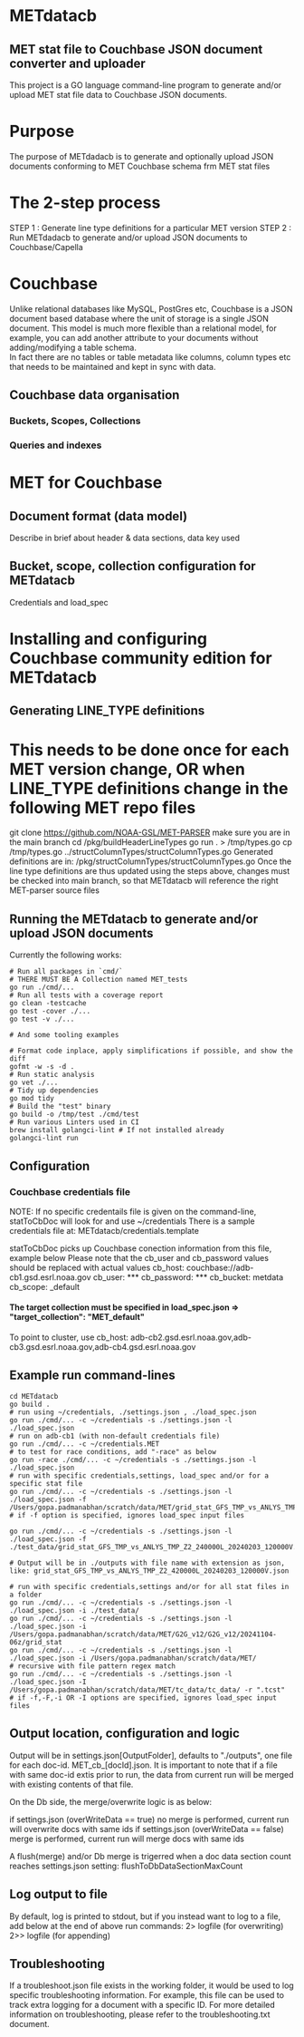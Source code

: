 # METdatacb

## MET stat file to Couchbase JSON document converter and uploader

This project is a GO language command-line program to generate and/or upload MET
stat file data to Couchbase JSON documents.  

# Purpose
The purpose of METdadacb is to generate and optionally upload JSON documents conforming to MET Couchbase schema
frm MET stat files

# The 2-step process
STEP 1 : Generate line type definitions for a particular MET version
STEP 2 : Run METdadacb to generate and/or upload JSON documents to Couchbase/Capella

# Couchbase
Unlike relational databases like MySQL, PostGres etc, Couchbase is a JSON document based database where
the unit of storage is a single JSON document. This model is much more flexible than a relational model, 
for example, you can add another attribute to your documents without adding/modifying a table schema.  
In fact there are no tables or table metadata like columns, column types etc that needs to be maintained and
kept in sync with data. 

## Couchbase data organisation
### Buckets, Scopes, Collections
### Queries and indexes

# MET for Couchbase 
## Document format (data model)
Describe in brief about header & data sections, data key used

## Bucket, scope, collection configuration for METdatacb
Credentials and load_spec

# Installing and configuring Couchbase community edition for METdatacb







## Generating LINE_TYPE definitions
# This needs to be done once for each MET version change, OR when LINE_TYPE definitions change in the following MET repo files
git clone https://github.com/NOAA-GSL/MET-PARSER
make sure you are in the main branch
cd  <repo path>/pkg/buildHeaderLineTypes
go run . > /tmp/types.go
cp /tmp/types.go ../structColumnTypes/structColumnTypes.go
Generated definitions are in: <repo path>/pkg/structColumnTypes/structColumnTypes.go
Once the line type definitions are thus updated using the steps above, changes must be 
checked into main branch, so that METdatacb will reference the right MET-parser source files

## Running the METdatacb to generate and/or upload JSON documents 


Currently the following works:

```shell
# Run all packages in `cmd/`
# THERE MUST BE A Collection named MET_tests
go run ./cmd/...
# Run all tests with a coverage report
go clean -testcache
go test -cover ./...
go test -v ./...

# And some tooling examples

# Format code inplace, apply simplifications if possible, and show the diff
gofmt -w -s -d .
# Run static analysis
go vet ./...
# Tidy up dependencies
go mod tidy
# Build the "test" binary
go build -o /tmp/test ./cmd/test
# Run various Linters used in CI
brew install golangci-lint # If not installed already
golangci-lint run
```

## Configuration
### Couchbase credentials file
NOTE: If no specific credentails file is given on the command-line, statToCbDoc
will look for and use ~/credentials
There is a sample credentials file at: METdatacb/credentials.template

statToCbDoc picks up Couchbase conection information from this file, example below
Please note that the cb_user and cb_password values should be replaced with actual values
cb_host: couchbase://adb-cb1.gsd.esrl.noaa.gov
cb_user: ***
cb_password: ***
cb_bucket: metdata
cb_scope: _default
#### The target collection must be specified in load_spec.json => "target_collection": "MET_default"

To point to cluster, use
cb_host: adb-cb2.gsd.esrl.noaa.gov,adb-cb3.gsd.esrl.noaa.gov,adb-cb4.gsd.esrl.noaa.gov


## Example run command-lines
```shell
cd METdatacb
go build .
# run using ~/credentials, ./settings.json , ./load_spec.json 
go run ./cmd/... -c ~/credentials -s ./settings.json -l ./load_spec.json
# run on adb-cb1 (with non-default credentials file)
go run ./cmd/... -c ~/credentials.MET
# to test for race conditions, add "-race" as below
go run -race ./cmd/... -c ~/credentials -s ./settings.json -l ./load_spec.json
# run with specific credentials,settings, load_spec and/or for a specific stat file
go run ./cmd/... -c ~/credentials -s ./settings.json -l ./load_spec.json -f /Users/gopa.padmanabhan/scratch/data/MET/grid_stat_GFS_TMP_vs_ANLYS_TMP_Z2_420000L_20240203_120000V.stat
# if -f option is specified, ignores load_spec input files

go run ./cmd/... -c ~/credentials -s ./settings.json -l ./load_spec.json -f ./test_data/grid_stat_GFS_TMP_vs_ANLYS_TMP_Z2_240000L_20240203_120000V.stat

# Output will be in ./outputs with file name with extension as json, like: grid_stat_GFS_TMP_vs_ANLYS_TMP_Z2_420000L_20240203_120000V.json

# run with specific credentials,settings and/or for all stat files in a folder
go run ./cmd/... -c ~/credentials -s ./settings.json -l ./load_spec.json -i ./test_data/
go run ./cmd/... -c ~/credentials -s ./settings.json -l ./load_spec.json -i /Users/gopa.padmanabhan/scratch/data/MET/G2G_v12/G2G_v12/20241104-06z/grid_stat
go run ./cmd/... -c ~/credentials -s ./settings.json -l ./load_spec.json -i /Users/gopa.padmanabhan/scratch/data/MET/
# recursive with file pattern regex match
go run ./cmd/... -c ~/credentials -s ./settings.json -l ./load_spec.json -I /Users/gopa.padmanabhan/scratch/data/MET/tc_data/tc_data/ -r ".tcst"
# if -f,-F,-i OR -I options are specified, ignores load_spec input files
```

## Output location, configuration and logic
Output will be in settings.json[OutputFolder], defaults to "./outputs", one file for each doc-id.
MET_cb_[docId].json.  It is important to note that if 
a file with same doc-id extis prior to run, the data from
current run will be merged with existing contents of that file.

On the Db side, the merge/overwrite logic is as below:

if settings.json (overWriteData == true)
    no merge is performed, current run will overwrite docs with same ids
if settings.json (overWriteData == false)
    merge is performed, current run will merge docs with same ids

A flush(merge) and/or Db merge is trigerred when a doc data section count reaches
settings.json setting: flushToDbDataSectionMaxCount


## Log output to file
By default, log is printed to stdout, but if you instead want to log to a file, add below at the end of above run commands:
2> logfile (for overwriting)
2>> logfile (for appending)

## Troubleshooting
If a troubleshoot.json file exists in the working folder, it would be used to log specific troubleshooting information.
For example, this file can be used to track extra logging for a document with a specific ID.
For more detailed information on troubleshooting, please refer to the troubleshooting.txt document.